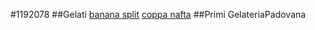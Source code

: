 #1192078
##Gelati
[banana split](./Gelati/banana_split.md)
[coppa nafta](./Gelati/coppa_nafta.md)
##Primi
GelateriaPadovana
